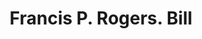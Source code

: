 ---
doi: 10.7916/D8BC59PH
date_other: '1860'
date_other_textual: 1860-1869
form: printed ephemera
genre:
- Invoices
name:
- Francis P. Rogers
object_in_context_url: https://biggert.cul.columbia.edu/items/view/ave_biggert_01401
subject_hierarchical_geographic:
- Philadelphia, Pennsylvania, United States
subject_name:
- Francis P. Rogers
title: Francis P. Rogers. Bill
sort_title: Francis P. Rogers. Bill
call_number: ave_biggert_01401
coordinates:
- 40.00944444444445,-75.13333333333334
pid: ave_biggert_01401
identifiers: ave_biggert_01401
canvas_id: ldpd:396662
permalink: "/items/ave_biggert_01401/"
layout: iiif-image-page
---